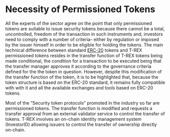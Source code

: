 # Necessity of Permissioned Tokens

All the experts of the sector agree on the point that only permissioned tokens are suitable to issue security tokens because there 
cannot be a total, uncontrolled, freedom of the transaction in such instruments and, investors need to comply with a number of 
criteria- either by regulation or imposed by the issuer himself in order to be eligible for holding the tokens. The main technical 
difference between standard [ERC-20](https://github.com/ethereum/EIPs/blob/master/EIPS/eip-20.md) tokens and T-REX permissioned tokens 
resides in the transfer function of T-REX tokens being made conditional, the condition for a transaction to be executed being that the 
transfer manager approves it according to the governance criteria defined for the the token in question. However, despite this modification
of the transfer function of the token, it is to be highlighted that, because the token structure is based on the ERC-20 standard, it 
remains fully compatible with with it and all the available exchanges and tools based on ERC-20 tokens. 

Most of the “Security token protocols” promoted in the industry so far are permissioned tokens. The transfer function is modified and 
requests a transfer approval from an external validator service to control the transfer of tokens. 
T-REX involves an on-chain identity management system (InvestorID) allowing issuers to control the transfer of ownership directly on-chain.
